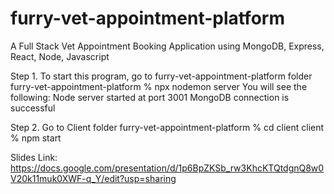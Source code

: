 # furry-vet-appointment-platform
A Full Stack Vet Appointment Booking Application using MongoDB, Express, React, Node, Javascript



Step 1. To start this program, go to furry-vet-appointment-platform folder
furry-vet-appointment-platform % npx nodemon server
You will see the following:
Node server started at port 3001
MongoDB connection is successful

Step 2. Go to Client folder
furry-vet-appointment-platform % cd client
client % npm start

Slides Link: https://docs.google.com/presentation/d/1p6BpZKSb_rw3KhcKTQtdgnQ8w0V20k11muk0XWF-q_Y/edit?usp=sharing
